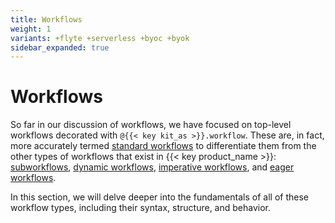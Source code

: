 ```yaml
---
title: Workflows
weight: 1
variants: +flyte +serverless +byoc +byok
sidebar_expanded: true
---
```


# Workflows

So far in our discussion of workflows, we have focused on top-level workflows decorated with `@{{< key kit_as >}}.workflow`.
These are, in fact, more accurately termed [standard workflows](./standard-workflows) to differentiate them from the other types of workflows that exist in {{< key product_name >}}: [subworkflows](./subworkflows-and-sub-launch-plans), [dynamic workflows](./dynamic-workflows), [imperative workflows](./imperative-workflows),  and [eager workflows](./eager-workflows).

In this section, we will delve deeper into the fundamentals of all of these workflow types, including their syntax, structure, and behavior.
